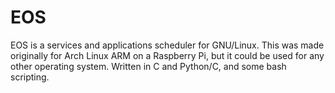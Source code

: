 EOS
=======

EOS is a services and applications scheduler for GNU/Linux. This was made
originally for Arch Linux ARM on a Raspberry Pi, but it could be used for any
other operating system. Written in C and Python/C, and some bash scripting.
